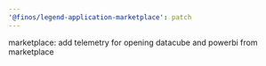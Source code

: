 ```yaml
---
'@finos/legend-application-marketplace': patch
---
```


marketplace: add telemetry for opening datacube and powerbi from marketplace
